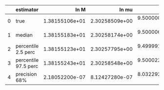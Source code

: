|    | estimator            |           ln M |          ln mu |              a |             p0 |             e0 |             DL |      costhetaS |           phiS |      costhetaK |           phiK |     Phivarphi0 |          Phir0 |               d |
|---:|:---------------------|---------------:|---------------:|---------------:|---------------:|---------------:|---------------:|---------------:|---------------:|---------------:|---------------:|---------------:|---------------:|----------------:|
|  0 | true                 | 1.38155106e+01 | 2.30258509e+00 | 9.50000000e-01 | 8.42427549e+00 | 1.00000000e-01 | 9.57518335e-01 | 6.12323400e-17 | 3.14159265e+00 | 7.07106781e-01 | 1.04719755e+00 | 1.04719755e+00 | 3.14159265e+00 |  0.00000000e+00 |
|  1 | median               | 1.38155183e+01 | 2.30258174e+00 | 9.50000681e-01 | 8.42423123e+00 | 9.99998956e-02 | 9.73357868e-01 | 4.66423006e-02 | 3.14159206e+00 | 6.90302998e-01 | 9.91005371e-01 | 1.24403474e+00 | 3.59310561e+00 |  7.91954480e-04 |
|  2 | percentile 2.5 perc  | 1.38155123e+01 | 2.30257795e+00 | 9.49999163e-01 | 8.42419975e+00 | 9.99924998e-02 | 9.35775443e-01 | 1.64721982e-02 | 3.13548121e+00 | 6.67006282e-01 | 9.43719024e-01 | 1.05933955e+00 | 3.34911681e+00 | -4.28359202e-05 |
|  3 | percentile 97.5 perc | 1.38155243e+01 | 2.30258548e+00 | 9.50002220e-01 | 8.42426287e+00 | 1.00007552e-01 | 1.01155839e+00 | 7.65578070e-02 | 3.14756220e+00 | 7.13606789e-01 | 1.03711973e+00 | 4.32942571e+00 | 3.83933771e+00 |  1.62578909e-03 |
|  4 | precision 68%        | 2.18052200e-07 | 8.12427280e-07 | 8.03229264e-07 | 1.87337680e-06 | 3.75728047e-05 | 1.95062506e-02 | 3.22874533e-01 | 9.57230938e-04 | 1.68192200e-02 | 2.35589936e-02 | 5.83926836e-01 | 3.39039496e-02 |  5.41838892e-01 |